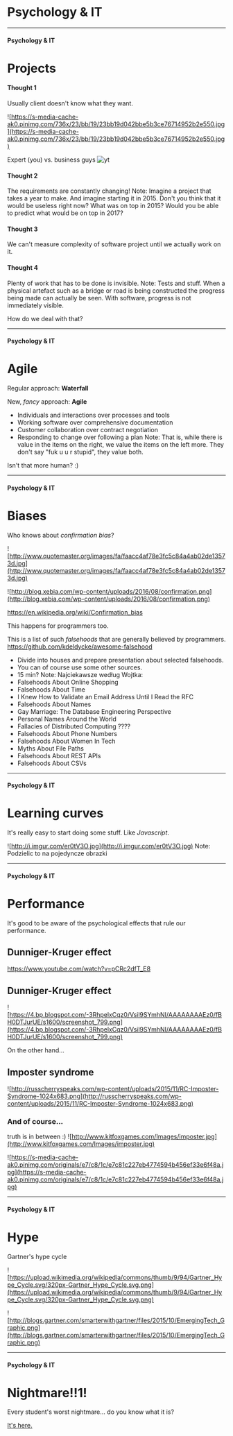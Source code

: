 # Psychology & IT
<!-- .slide: data-background-image="https://s-media-cache-ak0.pinimg.com/originals/2f/ae/e1/2faee1afb1444950f14b8feea47620ff.jpg" -->

---

#### Psychology & IT
# Projects

<!-- .slide: data-background-image="https://upload.wikimedia.org/wikipedia/commons/0/0c/GoldenGateBridge-001.jpg" -->

#### Thought 1
Usually client doesn't know what they want. 

![https://s-media-cache-ak0.pinimg.com/736x/23/bb/19/23bb19d042bbe5b3ce76714952b2e550.jpg](https://s-media-cache-ak0.pinimg.com/736x/23/bb/19/23bb19d042bbe5b3ce76714952b2e550.jpg)

Expert (you) vs. business guys
 ![yt](BKorP55Aqvg)

#### Thought 2
The requirements are constantly changing!
Note:
Imagine a project that takes a year to make. And imagine starting it in 2015. Don't you think that it would be useless right now? What was on top in 2015? Would you be able to predict what would be on top in 2017?

#### Thought 3
We can't measure complexity of software project until we actually work on it.

#### Thought 4
Plenty of work that has to be done is invisible.
Note:
Tests and stuff. When a physical artefact such as a bridge or road is being constructed the progress being made can actually be seen. With software, progress is not immediately visible.

How do we deal with that?

---

#### Psychology & IT
# Agile

Regular approach: **Waterfall**

New, *fancy* approach: **Agile**

- Individuals and interactions over processes and tools
- Working software over comprehensive documentation
- Customer collaboration over contract negotiation
- Responding to change over following a plan
Note: 
That is, while there is value in the items on the right, we value the items on the left more. They don't say "fuk u u r stupid", they value both.

<!-- .slide: data-background-image="https://media.giphy.com/media/xThuWvNXA5Z7Dl9GVy/giphy.gif" -->
Isn't that more human? :)

---

#### Psychology & IT
# Biases

Who knows about *confirmation bias*?

![http://www.quotemaster.org/images/fa/faacc4af78e3fc5c84a4ab02de13573d.jpg](http://www.quotemaster.org/images/fa/faacc4af78e3fc5c84a4ab02de13573d.jpg)

![http://blog.xebia.com/wp-content/uploads/2016/08/confirmation.png](http://blog.xebia.com/wp-content/uploads/2016/08/confirmation.png)

https://en.wikipedia.org/wiki/Confirmation_bias

This happens for programmers too. 

This is a list of such *falsehoods* that are generally believed by programmers.
https://github.com/kdeldycke/awesome-falsehood
- Divide into houses and prepare presentation about selected falsehoods. 
- You can of course use some other sources.
- 15 min?
Note:
Najciekawsze według Wojtka:
- Falsehoods About Online Shopping
- Falsehoods About Time
- I Knew How to Validate an Email Address Until I Read the RFC
- Falsehoods About Names
- Gay Marriage: The Database Engineering Perspective
- Personal Names Around the World
- Fallacies of Distributed Computing ????
- Falsehoods About Phone Numbers
- Falsehoods About Women In Tech
- Myths About File Paths
- Falsehoods About REST APIs
- Falsehoods About CSVs

---

#### Psychology & IT
# Learning curves

It's really easy to start doing some stuff. Like *Javascript*.

![http://i.imgur.com/er0tV3O.jpg](http://i.imgur.com/er0tV3O.jpg)
Note: 
Podzielic to na pojedyncze obrazki

---

#### Psychology & IT
# Performance

It's good to be aware of the psychological effects that rule our performance.

## Dunniger-Kruger effect
https://www.youtube.com/watch?v=pCRc2dfT_E8

## Dunniger-Kruger effect
![https://4.bp.blogspot.com/-3RhpelxCqz0/Vsil9SYmhNI/AAAAAAAAEz0/fBH0DTJurUE/s1600/screenshot_799.png](https://4.bp.blogspot.com/-3RhpelxCqz0/Vsil9SYmhNI/AAAAAAAAEz0/fBH0DTJurUE/s1600/screenshot_799.png)

On the other hand...

## Imposter syndrome
![http://russcherryspeaks.com/wp-content/uploads/2015/11/RC-Imposter-Syndrome-1024x683.png](http://russcherryspeaks.com/wp-content/uploads/2015/11/RC-Imposter-Syndrome-1024x683.png)

### And of course... 
truth is in between :)
![http://www.kitfoxgames.com/Images/imposter.jpg](http://www.kitfoxgames.com/Images/imposter.jpg)

![https://s-media-cache-ak0.pinimg.com/originals/e7/c8/1c/e7c81c227eb4774594b456ef33e6f48a.jpg](https://s-media-cache-ak0.pinimg.com/originals/e7/c8/1c/e7c81c227eb4774594b456ef33e6f48a.jpg)

---

#### Psychology & IT
# Hype

Gartner's hype cycle

![https://upload.wikimedia.org/wikipedia/commons/thumb/9/94/Gartner_Hype_Cycle.svg/320px-Gartner_Hype_Cycle.svg.png](https://upload.wikimedia.org/wikipedia/commons/thumb/9/94/Gartner_Hype_Cycle.svg/320px-Gartner_Hype_Cycle.svg.png)

![http://blogs.gartner.com/smarterwithgartner/files/2015/10/EmergingTech_Graphic.png](http://blogs.gartner.com/smarterwithgartner/files/2015/10/EmergingTech_Graphic.png)

---

#### Psychology & IT
# Nightmare!!1!

Every student's worst nightmare... do you know what it is?

[It's here.](https://www.ted.com/talks/tim_urban_inside_the_mind_of_a_master_procrastinator?language=pl)


